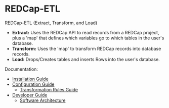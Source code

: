 REDCap-ETL
================================================

REDCap-ETL (Extract, Transform, and Load)

* **Extract:** Uses the REDCap API to read records from a REDCap project, plus a 'map' that defines which variables go to which tables in the user's database.
* **Transform:** Uses the 'map' to transform REDCap records into database records.
* **Load:** Drops/Creates tables and inserts Rows into the user's database.

Documentation:

* [Installation Guide](docs/InstallationGuide.md)
* [Configuration Guide](docs/ConfigurationGuide.md)
    * [Transformation Rules Guide](docs/TransformationRulesGuide.md)
* [Developer Guide](docs/DeveloperGuide.md)
    * [Software Architecture](docs/SoftwareArchitecture.md)



